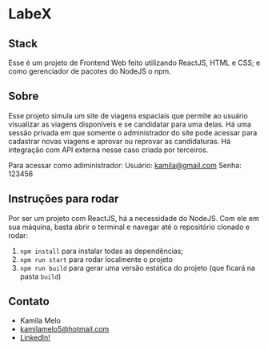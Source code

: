 # LabeX

## Stack
Esse é um projeto de Frontend Web feito utilizando ReactJS, HTML e CSS; 
e como gerenciador de pacotes do NodeJS o npm.

## Sobre
Esse projeto simula um site de viagens espaciais que permite ao usuário visualizar as viagens disponíveis e se candidatar para uma delas.
Há uma sessão privada em que somente o administrador do site pode acessar para cadastrar novas viagens e aprovar ou reprovar as candidaturas. 
Há integração com API externa nesse caso criada por terceiros.

Para acessar como adiministrador:
Usuário: kamila@gmail.com
Senha: 123456

## Instruções para rodar
Por ser um projeto com ReactJS, há a necessidade do NodeJS. Com ele em 
sua máquina, basta abrir o terminal e navegar até o repositório clonado e 
rodar:

1. `npm install` para instalar todas as dependências;
1. `npm run start` para rodar localmente o projeto
1. `npm run build` para gerar uma versão estática do projeto 
(que ficará na pasta `build`)

## Contato
* Kamila Melo
* kamilamelo5@hotmail.com
* [LinkedIn!](https://www.linkedin.com/in/kamila-melo-27996236/)
